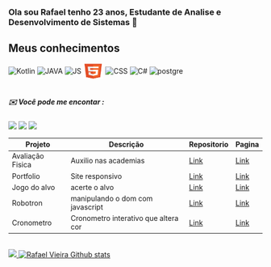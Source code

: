 ### Ola sou Rafael tenho 23 anos, Estudante de Analise e Desenvolvimento de Sistemas 👋


<h2> Meus conhecimentos </h2>

<div  style="display: inline_block">
  
<img align="center" alt="Kotlin" height="30" width="40" src="https://cdn.jsdelivr.net/gh/devicons/devicon/icons/kotlin/kotlin-original.svg"/>
<img align="center" alt="JAVA" height="30" width="40" src="https://cdn.jsdelivr.net/gh/devicons/devicon/icons/java/java-original.svg"/>
 <img align="center" alt="JS" height="30" width="40" src="https://cdn.jsdelivr.net/gh/devicons/devicon/icons/javascript/javascript-original.svg"/>
 <img align="center" alt="HTML" height="30" width="40" src="https://raw.githubusercontent.com/devicons/devicon/master/icons/html5/html5-original.svg"/>
  <img align="center" alt="CSS" height="30" width="40" src="https://cdn.jsdelivr.net/gh/devicons/devicon/icons/css3/css3-original.svg"/>
 <img align="center" alt="C#" height="30" width="40" src="https://cdn.jsdelivr.net/gh/devicons/devicon/icons/csharp/csharp-original.svg"/>
 <img align="center" alt="postgre" height="30" width="40" src="https://cdn.jsdelivr.net/gh/devicons/devicon/icons/postgresql/postgresql-original.svg"/>
</div>  
</br>
<div>
  <h5> ✉️ Você pode me encontar : </h5>
</div>
<p align="left">
  <a href="mailto:rafaelvieiracontatoonline@gmail.com" alt="Gmail">
  <img src="https://img.shields.io/badge/-Gmail-FF0000?style=flat-square&labelColor=FF0000&logo=gmail&logoColor=white&link=mailto:rafaelvieiracontatoonline@gmail.com" /></a>

  <a href="https://www.linkedin.com/in/https://www.linkedin.com/in/rafaelrvs//" alt="LinkedIn">
  <img src="https://img.shields.io/badge/-Linkedin-0e76a8?style=flat-square&logo=Linkedin&logoColor=white&link=https://www.linkedin.com/in/https://www.linkedin.com/in/rafaelrvs/" /></a>
  
  <a href="https://www.instagram.com/rafaelvieirv/?utm_source=qr&igshid=MzNlNGNkZWQ4Mg%3D%3D" alt="Instagram">
  <img src="https://img.shields.io/badge/-Instagram-DF0174?style=flat-square&labelColor=DF0174&logo=instagram&logoColor=white&link=https://https://www.instagram.com/rafaelvieirv/?utm_source=qr&igshid=MzNlNGNkZWQ4Mg%3D%3D"/></a>
</p>  

| Projeto | Descrição | Repositorio | Pagina |
|----------|----------|----------|----------|
| Avaliação Fisica | Auxilio nas academias| [Link](https://github.com/rafaelrvs/Avaliacao-Fisica.git)| [Link](https://avaliacao-fisica.vercel.app/) |
| Portfolio | Site responsivo | [Link](https://github.com/rafaelrvs/ambiente-site.git)| [Link](https://ambiente-site.vercel.app/) |
| Jogo do alvo | acerte o alvo | [Link](https://github.com/rafaelrvs/GameAlvo.git)| [Link](https://acerte-o-alvo.vercel.app/) |
| Robotron | manipulando o dom com javascript | [Link](https://github.com/rafaelrvs/manipulacaoDom.git)| [Link](https://manipulacao-dom-one.vercel.app/) |
| Cronometro |Cronometro interativo que altera cor  | [Link](https://github.com/rafaelrvs/stopwatch.git)| [Link](https://stopwatch-ten-tau.vercel.app/) |
<br/>



<a href="https://github.com/rafaelrvs " alt="Gmail">
  <img align="end" src="https://github-readme-stats.vercel.app/api/top-langs/?username=rafaelrvs&theme=white-blue&hide_langs_below=1" />
</a>

<a href="https://github.com/rafaelrvs">
 <img align="start" src="https://github-readme-stats.vercel.app/api?username=rafaelrvs&show_icons=true&theme=white-blue&line_height=40"  alt="Rafael Vieira Github stats"/>
</a>




  
